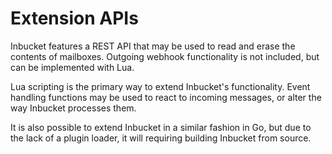 # Extension APIs

Inbucket features a REST API that may be used to read and erase the contents of
mailboxes.  Outgoing webhook functionality is not included, but can be
implemented with Lua.

Lua scripting is the primary way to extend Inbucket's functionality.  Event
handling functions may be used to react to incoming messages, or alter the way
Inbucket processes them.

It is also possible to extend Inbucket in a similar fashion in Go, but due to
the lack of a plugin loader, it will requiring building Inbucket from source.
